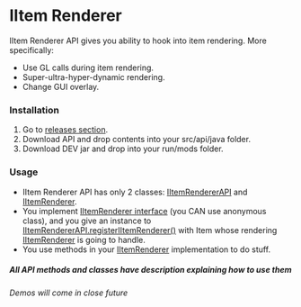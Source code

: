 # IItem Renderer
IItem Renderer API gives you ability to hook into item rendering. More specifically:
- Use GL calls during item rendering.
- Super-ultra-hyper-dynamic rendering.
- Change GUI overlay.

### Installation
1. Go to [releases section](https://github.com/elix-x/IItem-Renderer/releases).
2. Download API and drop contents into your src/api/java folder.
3. Download DEV jar and drop into your run/mods folder.

### Usage
- IItem Renderer API has only 2 classes: [IItemRendererAPI](https://github.com/elix-x/IItem-Renderer/blob/master/src/main/java/code/elix_x/mods/iitemrenderer/api/IItemRendererAPI.java) and [IItemRenderer](https://github.com/elix-x/IItem-Renderer/blob/master/src/main/java/code/elix_x/mods/iitemrenderer/api/IItemRenderer.java).
- You implement [IItemRenderer interface](https://github.com/elix-x/IItem-Renderer/blob/master/src/main/java/code/elix_x/mods/iitemrenderer/api/IItemRenderer.java) (you CAN use anonymous class), and you give an instance to [IItemRendererAPI.registerIItemRenderer()](https://github.com/elix-x/IItem-Renderer/blob/master/src/main/java/code/elix_x/mods/iitemrenderer/api/IItemRendererAPI.java#L41) with Item whose rendering [IItemRenderer](https://github.com/elix-x/IItem-Renderer/blob/master/src/main/java/code/elix_x/mods/iitemrenderer/api/IItemRenderer.java) is going to handle.
- You use methods in your [IItemRenderer](https://github.com/elix-x/IItem-Renderer/blob/master/src/main/java/code/elix_x/mods/iitemrenderer/api/IItemRenderer.java) implementation to do stuff.

##### All API methods and classes have description explaining how to use them

_Demos will come in close future_
